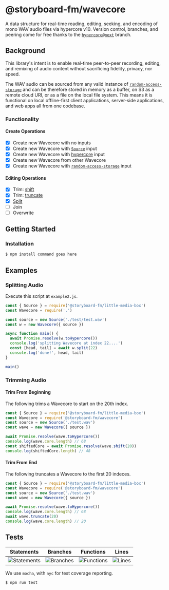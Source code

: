 # @storyboard-fm/wavecore
A data structure for real-time reading, editing, seeking, and encoding of mono
WAV audio files via hypercore v10. Version control, branches, and peering come
for free thanks to the [`hypercore@next`][h] branch.
## Background
This library's intent is to enable real-time peer-to-peer recording, editing, and
remixing of audio content without sacrificing fidelity, privacy, nor speed.

The WAV audio can be sourced from any valid instance of
[`random-access-storage`][ras] and can be therefore stored in memory as a
buffer, on S3 as a remote cloud URI, or as a file on the local file system. This
means it is functional on local offline-first client applications, server-side
applications, and web apps all from one codebase.
### Functionality
#### Create Operations
- [x] Create new Wavecore with no inputs
- [x] Create new Wavecore with [`Source`][lmbsrc] input
- [x] Create new Wavecore with [hypercore][h] input
- [x] Create new Wavecore from other Wavecore
- [x] Create new Wavecore with [`random-access-storage`][ras] input
#### Editing Operations
- [x] Trim: [shift][shift]
- [x] Trim: [truncate][trunc]
- [x] [Split][split]
- [ ] Join
- [ ] Overwrite
## Getting Started
### Installation
```sh
$ npm install command goes here
```
## Examples
### Splitting Audio

Execute this script at `example2.js`.

```js
const { Source } = require('@storyboard-fm/little-media-box')
const Wavecore = require('.')

const source = new Source('./test/test.wav')
const w = new Wavecore({ source })

async function main() {
  await Promise.resolve(w.toHypercore())
  console.log('splitting Wavecore at index 22....')
  const [head, tail] = await w.split(22)
  console.log('done!', head, tail)
}

main()
```
### Trimming Audio
#### Trim From Beginning
The following trims a Wavecore to start on the 20th index.
```js
const { Source } = require('@storyboard-fm/little-media-box')
const Wavecore = require('@storyboard-fm/wavecore')
const source = new Source('./test.wav')
const wave = new Wavecore({ source })

await Promise.resolve(wave.toHypercore())
console.log(wave.core.length) // 68
const shiftedCore = await Promise.resolve(wave.shift(20))
console.log(shiftedCore.length) // 48
```
#### Trim From End
The following truncates a Wavecore to the first 20 indeces.
```js
const { Source } = require('@storyboard-fm/little-media-box')
const Wavecore = require('@storyboard-fm/wavecore')
const source = new Source('./test.wav')
const wave = new Wavecore({ source })

await Promise.resolve(wave.toHypercore())
console.log(wave.core.length) // 68
await wave.truncate(20)
console.log(wave.core.length) // 20
```
## Tests

| Statements                  | Branches                | Functions                 | Lines             |
| --------------------------- | ----------------------- | ------------------------- | ----------------- |
| ![Statements](https://img.shields.io/badge/statements-55.76%25-red.svg?style=flat) | ![Branches](https://img.shields.io/badge/branches-68.96%25-red.svg?style=flat) | ![Functions](https://img.shields.io/badge/functions-50%25-red.svg?style=flat) | ![Lines](https://img.shields.io/badge/lines-60%25-red.svg?style=flat) |

We use `mocha`, with `nyc` for test coverage reporting.
```sh
$ npm run test
```

[h]: https://github.com/hypercore-protocol/hypercore-next
[lmbsrc]: https://storyboard-fm.github.io/little-media-box/Source.html
[ras]: https://github.com/random-access-storage
[shift]: https://storyboard-fm.github.io/wavecore/Wavecore.html#shift
[split]: https://storyboard-fm.github.io/wavecore/Wavecore.html#split
[trunc]: https://storyboard-fm.github.io/wavecore/Wavecore.html#truncate
